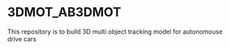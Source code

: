 # 3DMOT_AB3DMOT
This repository is to build 3D multi object tracking model for autonomouse drive cars
